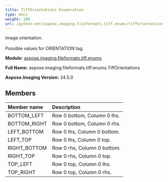 ```yaml
---
title: TiffOrientations Enumeration
type: docs
weight: 100
url: /python-net/aspose.imaging.fileformats.tiff.enums/tifforientations/
---
```


Image orientation.<br /><br/>            Possible values for ORIENTATION tag.

**Module:** [aspose.imaging.fileformats.tiff.enums](/imaging/python-net/aspose.imaging.fileformats.tiff.enums/)

**Full Name:** aspose.imaging.fileformats.tiff.enums.TiffOrientations

**Aspose.Imaging Version:** 24.5.0

## **Members**
| **Member name** | **Description** |
| :- | :- |
| BOTTOM_LEFT | Row 0 bottom, Column 0 lhs. |
| BOTTOM_RIGHT | Row 0 bottom, Column 0 rhs. |
| LEFT_BOTTOM | Row 0 lhs, Column 0 bottom. |
| LEFT_TOP | Row 0 lhs, Column 0 top. |
| RIGHT_BOTTOM | Row 0 rhs, Column 0 bottom. |
| RIGHT_TOP | Row 0 rhs, Column 0 top. |
| TOP_LEFT | Row 0 top, Column 0 lhs. |
| TOP_RIGHT | Row 0 top, Column 0 rhs. |
